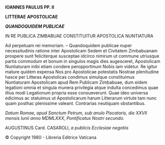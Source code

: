 **IOANNES PAULUS PP. II**

**LITTERAE** **APOSTOLICAE**

***QUANDOQUIDEM PUBLICAE***

IN RE PUBLICA ZIMBABUAE CONSTITUITUR APOSTOLICA NUNTIATURA

Ad perpetuam rei memoriam. – Quandoquidem publicae nuper necessitudinis ratione inter Apostolicam Sedem et Civitatem Zimbabuanam prospere sunt feliciterque susceptae idcirco nimirum ut commune utriusque partis commodum et bonum in singulos magis dies augesceret, Apostolicam Nuntiaturam inibi etiam condere peropportinum Nοbis iam videtur. Re igitur mature quidem expensa Nos pro Apostolicae potestatis Nostrae plenitudine hasce per Litteras Apostolicas condimus simulque constituimus Nuntiaturam Apostolicam apud Rem Publicam Zimbabuae, dum eidem legationi omnia et singula munera privilegia atque indulta concedimus quae illius modi Legationum propria esse consueverunt. Quae ideo universa edicimus ac statuimus ut Apostolicarum harum Litterarum virtute tam nunc quam posthac plenissime valeant. Contrarias neutiquam obstantibus.

*Datum Romae, apud Sanctum Petrum, sub anulo Piscatoris, die XXVII mensis Iunii anno MDMLXXX, Pontificatus Nostri secundo.*

AUGUSTINUS Card. CASAROLI, *a publicis Ecclesiae negotiis*

© Copyright 1980 - Libreria Editrice Vaticana